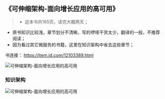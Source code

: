 
## 《可伸缩架构-面向增长应用的高可用》
> + 这本书共165页，读完大概两天；
+ 原书知识比较浅，章节划分不清晰，写的啰嗦干货太少，翻译的一般，不推荐阅读；
+ 因为看过其它微服务的书籍，这里在知识架构中省去这些章节；


书连接：
https://item.jd.com/12103389.html

![可伸缩架构-面向增长应用的高可用](/_images/book_keshengsuojiagou.jpg)

### 知识架构
![可伸缩架构-面向增长应用的高可用](/_images/arch_keshengsuojiagou.png)


